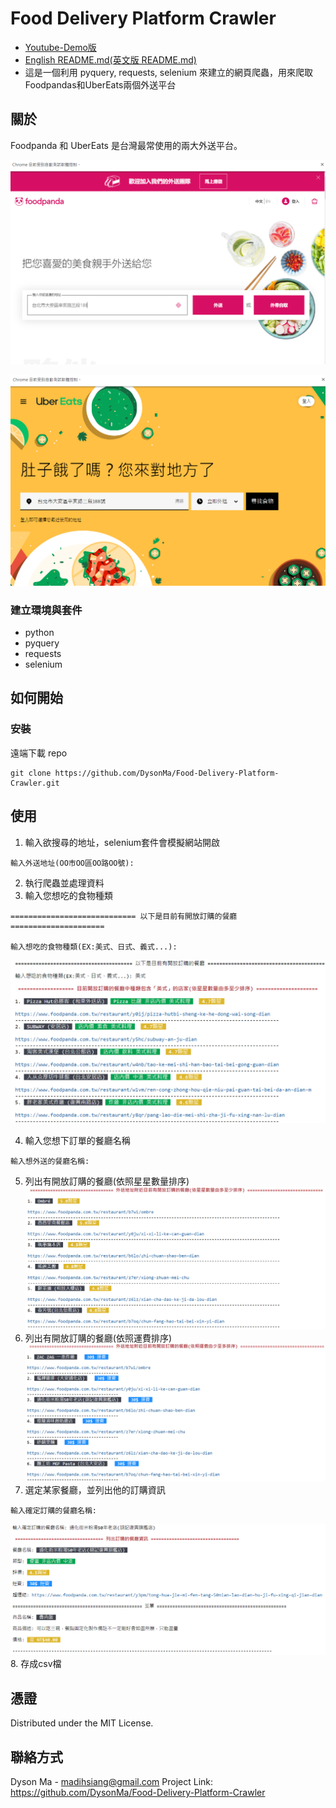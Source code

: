 # Food Delivery Platform Crawler

* [Youtube-Demo版](https://youtu.be/JUrBNYIyFic)
* [English README.md(英文版 README.md)](https://github.com/DysonMa/Food-Delivery-Platform-Crawler/blob/master/README.md)
* 這是一個利用 pyquery, requests, selenium 來建立的網頁爬蟲，用來爬取 Foodpandas和UberEats兩個外送平台

## 關於

Foodpanda 和 UberEats 是台灣最常使用的兩大外送平台。

![Foodpanda](/images/foodpandas.png)

![UberEats](/images/ubereats.png)

### 建立環境與套件
* python
* pyquery
* requests
* selenium

## 如何開始
### 安裝
遠端下載 repo
```
git clone https://github.com/DysonMa/Food-Delivery-Platform-Crawler.git
```
## 使用
1. 輸入欲搜尋的地址，selenium套件會模擬網站開啟
```
輸入外送地址(OO市OO區OO路OO號): 
```
2. 執行爬蟲並處理資料
3. 輸入您想吃的食物種類
```
============================ 以下是目前有開放訂購的餐廳 =====================

輸入想吃的食物種類(EX:美式、日式、義式...):
```

![category](/images/category.png)

4. 輸入您想下訂單的餐廳名稱
```
輸入想外送的餐廳名稱:
```
5. 列出有開放訂購的餐廳(依照星星數量排序)
![opened](/images/opened.png)
6. 列出有開放訂購的餐廳(依照運費排序)
![cost](/images/cost.png)
7. 選定某家餐廳，並列出他的訂購資訊
```
輸入確定訂購的餐廳名稱: 
```
![order](/images/order.png)
8. 存成csv檔

## 憑證
Distributed under the MIT License.

## 聯絡方式
Dyson Ma - madihsiang@gmail.com
Project Link: https://github.com/DysonMa/Food-Delivery-Platform-Crawler
